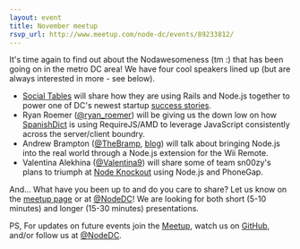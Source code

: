 ```yaml
---
layout: event
title: November meetup
rsvp_url: http://www.meetup.com/node-dc/events/89233812/
---
```


It's time again to find out about the Nodawesomeness (tm :) that has been going on in the metro DC area! We have four cool speakers lined up (but are always interested in more - see below).   

- [Social Tables](http://socialtables.com) will share how they are using Rails and Node.js together to power one of DC's newest startup [success stories](http://www.washingtonpost.com/business/capitalbusiness/the-download-social-tables-raises-500k-plans-to-hire/2012/07/20/gJQAKHR52W_story.html). 
- Ryan Roemer ([@ryan_roemer](https://twitter.com/ryan_roemer)) will be giving us the down low on how [SpanishDict](http://www.spanishdict.com/) is using RequireJS/AMD to leverage JavaScript consistently across the server/client boundry.
- Andrew Brampton ([@TheBramp](https://twitter.com/TheBramp), [blog](http://bramp.net/blog/)) will talk about bringing Node.js into the real world through a Node.js extension for the Wii Remote.
- Valentina Alekhina ([@Valentina9](http://twitter.com/Valentina9)) will share some of team sn00zy's plans to triumph at [Node Knockout](http://nodeknockout.com/) using Node.js and PhoneGap.

And... What have you been up to and do you care to share? Let us know on the [meetup page](http://www.meetup.com/node-dc/events/89233812/) or at [@NodeDC](http://twitter.com/nodedc)! We are looking for both short (5-10 minutes) and longer (15-30 minutes) presentations.

PS, For updates on future events join the [Meetup](http://www.meetup.com/node-dc/), watch us on [GitHub](http://nodedc.github.com/), and/or follow us at [@NodeDC](http://twitter.com/nodedc).






